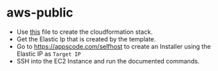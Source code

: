 # aws-public

* Use [this](https://cdn.appscode.com/files/products/appscode/aws-selfhost/ace-ec2-instance-cft.yaml) file to create the cloudformation stack.
* Get the Elastic Ip that is created by the template.
* Go to https://appscode.com/selfhost to create an Installer using the Elastic IP as `Target IP`
* SSH into the EC2 Instance and run the documented commands.